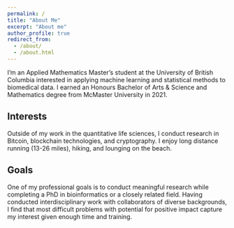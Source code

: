```yaml
---
permalink: /
title: "About Me"
excerpt: "About me"
author_profile: true
redirect_from: 
  - /about/
  - /about.html
---
```


I’m an Applied Mathematics Master’s student at the University of British Columbia interested in applying machine learning and statistical methods to biomedical data. I earned an Honours Bachelor of Arts & Science and Mathematics degree from McMaster University in 2021.

## Interests

Outside of my work in the quantitative life sciences, I conduct research in Bitcoin, blockchain technologies, and cryptography. I enjoy long distance running (13-26 miles), hiking, and lounging on the beach.

## Goals
One of my professional goals is to conduct meaningful research while completing a PhD in bioinformatics or a closely related field. Having conducted interdisciplinary work with collaborators of diverse backgrounds, I find that most difficult problems with potential for positive impact capture my interest given enough time and training.
